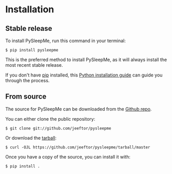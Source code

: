 # Installation

## Stable release

To install PySleepMe, run this command in your
terminal:

``` console
$ pip install pysleepme
```

This is the preferred method to install PySleepMe, as it will always install the most recent stable release.

If you don't have [pip][] installed, this [Python installation guide][]
can guide you through the process.

## From source

The source for PySleepMe can be downloaded from
the [Github repo][].

You can either clone the public repository:

``` console
$ git clone git://github.com/jeeftor/pysleepme
```

Or download the [tarball][]:

``` console
$ curl -OJL https://github.com/jeeftor/pysleepme/tarball/master
```

Once you have a copy of the source, you can install it with:

``` console
$ pip install .
```

  [pip]: https://pip.pypa.io
  [Python installation guide]: http://docs.python-guide.org/en/latest/starting/installation/
  [Github repo]: https://github.com/%7B%7B%20cookiecutter.github_username%20%7D%7D/%7B%7B%20cookiecutter.project_slug%20%7D%7D
  [tarball]: https://github.com/%7B%7B%20cookiecutter.github_username%20%7D%7D/%7B%7B%20cookiecutter.project_slug%20%7D%7D/tarball/master
